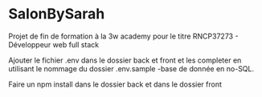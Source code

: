 # SalonBySarah

Projet de fin de formation à la 3w academy pour le titre RNCP37273 - Développeur web full stack

Ajouter le fichier .env dans le dossier back et front et les completer en utilisant le nommage du dossier .env.sample 
-base de donnée en no-SQL.

Faire un npm install dans le dossier back et dans le dossier front 
